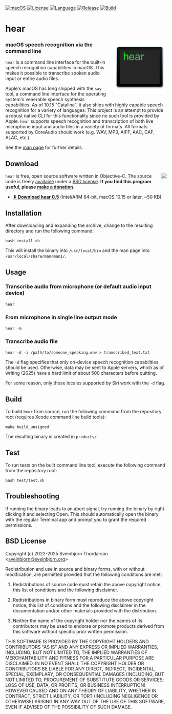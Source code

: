 [![macOS](https://img.shields.io/badge/macOS-000000?style=flat&logo=apple&logoColor=white)]()
[![License](https://img.shields.io/badge/License-BSD%203--Clause-blue.svg)](https://opensource.org/licenses/BSD-3-Clause)
[![Language](https://img.shields.io/badge/language-objective--c-lightgrey)](https://en.wikipedia.org/wiki/Objective-C)
[![Release](https://shields.io/github/v/release/sveinbjornt/hear?display_name=tag)](https://github.com/sveinbjornt/hear/releases)
[![Build](https://github.com/sveinbjornt/hear/actions/workflows/macos.yml/badge.svg)](https://github.com/sveinbjornt/hear/actions)

# hear

<img src="icon.png" width="168" height="168" alt="hear" style="float: right; margin-left: 20px; margin-bottom: 20px;" align="right">

### macOS speech recognition via the command line

`hear` is a command line interface for the built-in speech recognition capabilities
in macOS. This makes it possible to transcribe spoken audio input or entire audio files.

Apple's macOS has long shipped with the `say` tool, a command line interface
for the operating system's venerable speech synthesis capabilities. As of
10.15 "Catalina", it also ships with highly capable speech recognition for a variety
of languages. This project is an attempt to provide a robust native CLI for this
functionality since no such tool is provided by Apple. `hear` supports speech recognition
and transcription of both live microphone input and audio files in a variety of formats. 
All formats supported by CoreAudio should work (e.g. WAV, MP3, AIFF, AAC, CAF, ALAC, etc.).

See the [man page](https://sveinbjorn.org/files/manpages/hear.1.html) for further details.

## Download

<a href="https://www.paypal.com/cgi-bin/webscr?cmd=_s-xclick&hosted_button_id=BDT58J7HYKAEE"><img align="right" src="https://www.paypalobjects.com/WEBSCR-640-20110306-1/en_US/i/btn/btn_donate_LG.gif" ></a>

`hear` is free, open source software written in Objective-C. The source code is freely
[available](https://github.com/sveinbjornt/hear) under a [BSD license](#bsd-license). 
**If you find this program useful, please [make a donation](https://sveinbjorn.org/donations).**

* **[⬇ Download hear 0.5](https://sveinbjorn.org/files/software/hear.zip)** 
(Intel/ARM 64-bit, macOS 10.15 or later, ~50 KB)

## Installation

After downloading and expanding the archive, change to the resulting directory and run
the following command:

```
bash install.sh
```

This will install the binary into `/usr/local/bin` and the man page into
`/usr/local/share/man/man1/`.

## Usage

### Transcribe audio from microphone (or default audio input device)

```
hear
```

### From microphone in single line output mode

```
hear -m
```

### Transcribe audio file

```
hear -d -i /path/to/someone_speaking.wav > transcribed_text.txt
```

The `-d` flag specifies that only on-device speech recognition capabilities
should be used. Otherwise, data may be sent to Apple servers, which as of 
writing (2025) have a hard limit of about 500 characters before quitting.

For some reason, only those locales supported by Siri work with the `-d` flag.

## Build

To build `hear` from source, run the following command from the repository root
(requires Xcode command line build tools):

```
make build_unsigned
```

The resulting binary is created in `products/`.

## Test

To run tests on the built command line tool, execute the following command
from the repository root:

```
bash test/test.sh
```

## Troubleshooting

If running the binary leads to an abort signal, try running the binary by
right-clicking it and selecting Open. This should automatically open the
binary with the regular Terminal app and prompt you to grant the required
permissions.

## BSD License 

Copyright (c) 2022-2025 Sveinbjorn Thordarson
&lt;[sveinbjorn@sveinbjorn.org](mailto:sveinbjorn@sveinbjorn.org)&gt;  

Redistribution and use in source and binary forms, with or without modification,
are permitted provided that the following conditions are met:

1. Redistributions of source code must retain the above copyright notice, this
list of conditions and the following disclaimer.

2. Redistributions in binary form must reproduce the above copyright notice, this
list of conditions and the following disclaimer in the documentation and/or other
materials provided with the distribution.

3. Neither the name of the copyright holder nor the names of its contributors may
be used to endorse or promote products derived from this software without specific
prior written permission.

THIS SOFTWARE IS PROVIDED BY THE COPYRIGHT HOLDERS AND CONTRIBUTORS "AS IS" AND
ANY EXPRESS OR IMPLIED WARRANTIES, INCLUDING, BUT NOT LIMITED TO, THE IMPLIED
WARRANTIES OF MERCHANTABILITY AND FITNESS FOR A PARTICULAR PURPOSE ARE DISCLAIMED.
IN NO EVENT SHALL THE COPYRIGHT HOLDER OR CONTRIBUTORS BE LIABLE FOR ANY DIRECT,
INDIRECT, INCIDENTAL, SPECIAL, EXEMPLARY, OR CONSEQUENTIAL DAMAGES (INCLUDING, BUT
NOT LIMITED TO, PROCUREMENT OF SUBSTITUTE GOODS OR SERVICES; LOSS OF USE, DATA, OR
PROFITS; OR BUSINESS INTERRUPTION) HOWEVER CAUSED AND ON ANY THEORY OF LIABILITY,
WHETHER IN CONTRACT, STRICT LIABILITY, OR TORT (INCLUDING NEGLIGENCE OR OTHERWISE)
ARISING IN ANY WAY OUT OF THE USE OF THIS SOFTWARE, EVEN IF ADVISED OF THE
POSSIBILITY OF SUCH DAMAGE.
